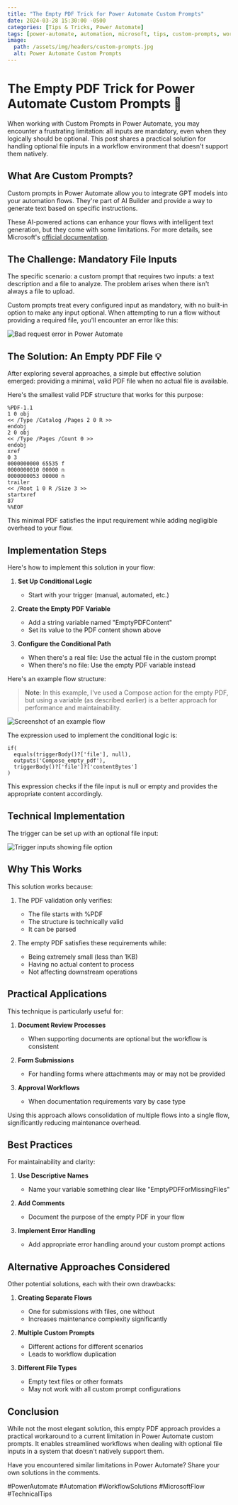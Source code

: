 ```yaml
---
title: "The Empty PDF Trick for Power Automate Custom Prompts"
date: 2024-03-28 15:30:00 -0500
categories: [Tips & Tricks, Power Automate]
tags: [power-automate, automation, microsoft, tips, custom-prompts, workflow, solution]
image:
  path: /assets/img/headers/custom-prompts.jpg
  alt: Power Automate Custom Prompts
---
```


# The Empty PDF Trick for Power Automate Custom Prompts 🔧

When working with Custom Prompts in Power Automate, you may encounter a frustrating limitation: all inputs are mandatory, even when they logically should be optional. This post shares a practical solution for handling optional file inputs in a workflow environment that doesn't support them natively.

## What Are Custom Prompts?

Custom prompts in Power Automate allow you to integrate GPT models into your automation flows. They're part of AI Builder and provide a way to generate text based on specific instructions.

These AI-powered actions can enhance your flows with intelligent text generation, but they come with some limitations. For more details, see Microsoft's [official documentation](https://learn.microsoft.com/en-us/ai-builder/use-a-custom-prompt-in-flow).

## The Challenge: Mandatory File Inputs

The specific scenario: a custom prompt that requires two inputs: a text description and a file to analyze. The problem arises when there isn't always a file to upload.

Custom prompts treat every configured input as mandatory, with no built-in option to make any input optional. When attempting to run a flow without providing a required file, you'll encounter an error like this:

![Bad request error in Power Automate](/assets/img/posts/badrequest.png)

## The Solution: An Empty PDF File 💡

After exploring several approaches, a simple but effective solution emerged: providing a minimal, valid PDF file when no actual file is available.

Here's the smallest valid PDF structure that works for this purpose:

```plaintext
%PDF-1.1
1 0 obj
<< /Type /Catalog /Pages 2 0 R >>
endobj
2 0 obj
<< /Type /Pages /Count 0 >>
endobj
xref
0 3
0000000000 65535 f 
0000000010 00000 n 
0000000053 00000 n 
trailer
<< /Root 1 0 R /Size 3 >>
startxref
87
%%EOF
```

This minimal PDF satisfies the input requirement while adding negligible overhead to your flow.

## Implementation Steps

Here's how to implement this solution in your flow:

1. **Set Up Conditional Logic**
   - Start with your trigger (manual, automated, etc.)

2. **Create the Empty PDF Variable**
   - Add a string variable named "EmptyPDFContent"
   - Set its value to the PDF content shown above

3. **Configure the Conditional Path**
   - When there's a real file: Use the actual file in the custom prompt
   - When there's no file: Use the empty PDF variable instead

Here's an example flow structure:

> **Note**: In this example, I've used a Compose action for the empty PDF, but using a variable (as described earlier) is a better approach for performance and maintainability.

![Screenshot of an example flow](/assets/img/posts/flow_example.png)

The expression used to implement the conditional logic is:

```
if(
  equals(triggerBody()?['file'], null),
  outputs('Compose_empty_pdf'),
  triggerBody()?['file']?['contentBytes']
)
```

This expression checks if the file input is null or empty and provides the appropriate content accordingly.

## Technical Implementation

The trigger can be set up with an optional file input:

![Trigger inputs showing file option](/assets/img/posts/trigger_inputs.png)

## Why This Works

This solution works because:

1. The PDF validation only verifies:
   - The file starts with %PDF
   - The structure is technically valid
   - It can be parsed

2. The empty PDF satisfies these requirements while:
   - Being extremely small (less than 1KB)
   - Having no actual content to process
   - Not affecting downstream operations

## Practical Applications

This technique is particularly useful for:

1. **Document Review Processes**
   - When supporting documents are optional but the workflow is consistent

2. **Form Submissions**
   - For handling forms where attachments may or may not be provided

3. **Approval Workflows**
   - When documentation requirements vary by case type

Using this approach allows consolidation of multiple flows into a single flow, significantly reducing maintenance overhead.

## Best Practices

For maintainability and clarity:

1. **Use Descriptive Names**
   - Name your variable something clear like "EmptyPDFForMissingFiles"

2. **Add Comments**
   - Document the purpose of the empty PDF in your flow

3. **Implement Error Handling**
   - Add appropriate error handling around your custom prompt actions

## Alternative Approaches Considered

Other potential solutions, each with their own drawbacks:

1. **Creating Separate Flows**
   - One for submissions with files, one without
   - Increases maintenance complexity significantly

2. **Multiple Custom Prompts**
   - Different actions for different scenarios
   - Leads to workflow duplication

3. **Different File Types**
   - Empty text files or other formats
   - May not work with all custom prompt configurations

## Conclusion

While not the most elegant solution, this empty PDF approach provides a practical workaround to a current limitation in Power Automate custom prompts. It enables streamlined workflows when dealing with optional file inputs in a system that doesn't natively support them.

Have you encountered similar limitations in Power Automate? Share your own solutions in the comments.

#PowerAutomate #Automation #WorkflowSolutions #MicrosoftFlow #TechnicalTips 